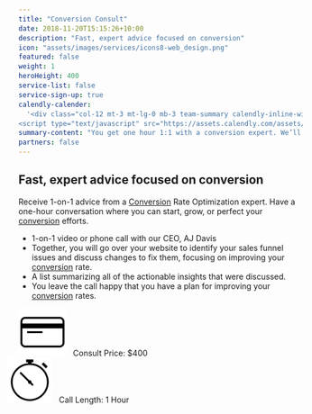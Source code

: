 ```yaml
---
title: "Conversion Consult"
date: 2018-11-20T15:15:26+10:00
description: "Fast, expert advice focused on conversion"
icon: "assets/images/services/icons8-web_design.png"
featured: false
weight: 1
heroHeight: 400
service-list: false
service-sign-up: true
calendly-calender:
  '<div class="col-12 mt-3 mt-lg-0 mb-3 team-summary calendly-inline-widget" data-url="https://calendly.com/experimentzone/conversion-consult?hide_event_type_details=1" style="min-width:320px;height:600px;"></div>
<script type="text/javascript" src="https://assets.calendly.com/assets/external/widget.js"></script>'
summary-content: "You get one hour 1:1 with a conversion expert. We’ll go over your website to identify issues and suggest changes to fix them, focusing on improving your conversion rate."
partners: false
---
```


## Fast, expert advice focused on conversion

Receive 1-on-1 advice from a <a class="glossary-word" href="https://experimentzone.com/support/glossary/#Conversion">Conversion</a> Rate Optimization expert. Have a one-hour conversation where you can start, grow, or perfect your <a class="glossary-word" href="https://experimentzone.com/support/glossary/#Conversion">conversion</a> efforts.

- 1-on-1 video or phone call with our CEO, AJ Davis
- Together, you will go over your website to identify your sales funnel issues and discuss changes to fix them, focusing on improving your <a class="glossary-word" href="https://experimentzone.com/support/glossary/#Conversion">conversion</a> rate.
- A list summarizing all of the actionable insights that were discussed.
- You leave the call happy that you have a plan for improving your <a class="glossary-word" href="https://experimentzone.com/support/glossary/#Conversion">conversion</a> rates.

<div class="container">
  <div class="row justify-content-center">
    <div class="col-11 col-lg-6 text-center">
        <img src="../../assets/images/icons8-credit-card-100.png" alt="Credit card image" width="85px" hight="85px"> &nbsp;&nbsp;Consult Price: $400
    </div>
    <div class="col-11 col-lg-6 text-center">
      <img src="../../assets/images/icons8-time-100.png" alt="Credit card image" width="80px" hight="80px" style="margin-left: -20px"> &nbsp;&nbsp;Call Length: 1 Hour
  </div> 
</div>

